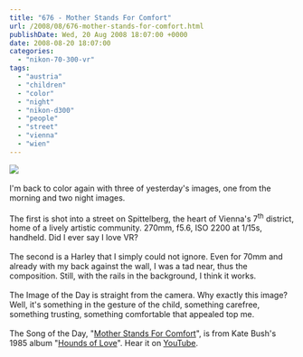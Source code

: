 ```yaml
---
title: "676 - Mother Stands For Comfort"
url: /2008/08/676-mother-stands-for-comfort.html
publishDate: Wed, 20 Aug 2008 18:07:00 +0000
date: 2008-08-20 18:07:00
categories: 
  - "nikon-70-300-vr"
tags: 
  - "austria"
  - "children"
  - "color"
  - "night"
  - "nikon-d300"
  - "people"
  - "street"
  - "vienna"
  - "wien"
---
```

<a href="https://d25zfm9zpd7gm5.cloudfront.net/1200x1200/2008/20080819_090749.JPG" target="_blank"><img src="https://d25zfm9zpd7gm5.cloudfront.net/0600x0600/2008/20080819_090749.JPG"/></a><br/><br/>I'm back to color again with three of yesterday's images, one from the morning and two night images. <br/><br/><a href="https://d25zfm9zpd7gm5.cloudfront.net/1200x1200/2008/20080819_202511_ps.jpg" target="_blank"><img alt="" border="0" src="https://d25zfm9zpd7gm5.cloudfront.net/0150x0150/2008/20080819_202511_ps.jpg" style="margin: 0pt 0px 0pt 10px; float: right;"/></a> The first is shot into a street on Spittelberg, the heart of Vienna's 7<sup>th</sup> district, home of a lively artistic community. 270mm, f5.6, ISO 2200 at 1/15s, handheld. Did I ever say I love VR?<br/><br/><a href="https://d25zfm9zpd7gm5.cloudfront.net/1200x1200/2008/20080819_215732_ps.jpg" target="_blank"><img alt="" border="0" src="https://d25zfm9zpd7gm5.cloudfront.net/0150x0150/2008/20080819_215732_ps.jpg" style="margin: 0pt 10px 0pt 0px; float: left;"/></a> The second is a Harley that I simply could not ignore. Even for 70mm and already with my back against the wall, I was a tad near, thus the composition. Still, with the rails in the background, I think it works.<br/><br/>The Image of the Day is straight from the camera. Why exactly this image? Well, it's something in the gesture of the child, something carefree, something trusting, something comfortable that appealed top me.<br/><br/>The Song of the Day, "<a href="http://www.lyricstime.com/kate-bush-mother-stands-for-comfort-lyrics.html" target="_blank">Mother Stands For Comfort</a>", is from Kate Bush's 1985 album "<a href="http://www.amazon.com/Hounds-Love-Kate-Bush/dp/B00004R7TP" target="_blank">Hounds of Love</a>". Hear it on <a href="http://www.youtube.com/watch?v=sqbQzkH4sYY&feature=related" target="_blank">YouTube</a>.

